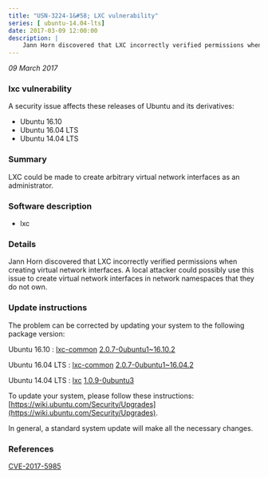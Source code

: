```yaml
---
title: "USN-3224-1&#58; LXC vulnerability"
series: [ ubuntu-14.04-lts]
date: 2017-03-09 12:00:00
description: |
    Jann Horn discovered that LXC incorrectly verified permissions when creating virtual network interfaces. A local attacker could possibly use this issue to create virtual network interfaces in network namespaces that they do not own. 
--- 
```

 
 

*09 March 2017*

### lxc vulnerability

A security issue affects these releases of Ubuntu and its derivatives:

* Ubuntu 16.10
* Ubuntu 16.04 LTS
* Ubuntu 14.04 LTS

### Summary

LXC could be made to create arbitrary virtual network interfaces as an administrator.

### Software description

* lxc 

### Details

Jann Horn discovered that LXC incorrectly verified permissions when creating virtual network interfaces. A local attacker could possibly use this issue to create virtual network interfaces in network namespaces that they do not own. 

### Update instructions

The problem can be corrected by updating your system to the following package version:

Ubuntu 16.10
 : [lxc-common](https://launchpad.net/ubuntu/+source/lxc) <span> [2.0.7-0ubuntu1~16.10.2](https://launchpad.net/ubuntu/+source/lxc/2.0.7-0ubuntu1~16.10.2) </span> 

Ubuntu 16.04 LTS
 : [lxc-common](https://launchpad.net/ubuntu/+source/lxc) <span> [2.0.7-0ubuntu1~16.04.2](https://launchpad.net/ubuntu/+source/lxc/2.0.7-0ubuntu1~16.04.2) </span> 

Ubuntu 14.04 LTS
 : [lxc](https://launchpad.net/ubuntu/+source/lxc) <span> [1.0.9-0ubuntu3](https://launchpad.net/ubuntu/+source/lxc/1.0.9-0ubuntu3) </span> 

To update your system, please follow these instructions: [https://wiki.ubuntu.com/Security/Upgrades](https://wiki.ubuntu.com/Security/Upgrades).

In general, a standard system update will make all the necessary changes. 

### References

 
 [CVE-2017-5985](http://people.ubuntu.com/~ubuntu-security/cve/CVE-2017-5985)
 

